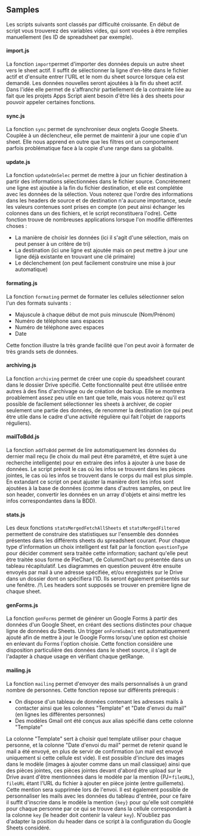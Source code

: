 ## Samples

Les scripts suivants sont classés par difficulté croissante.
En début de script vous trouverez des variables vides, qui sont vouées à être remplies manuellement (les ID de spreadsheet par exemple).

#### import.js

La fonction `import`permet d'importer des données depuis un autre sheet vers le sheet actif. Il suffit de sélectionner la ligne d'en-tête dans le fichier actif et d'ensuite entrer l'URL et le nom du sheet source lorsque cela est demandé. Les données nouvelles seront ajoutées à la fin du sheet actif. Dans l'idée elle permet de s'affranchir partiellement de la contrainte liée au fait que les projets Apps Script aient besoin d'être liés à des sheets pour pouvoir appeler certaines fonctions.

#### sync.js

La fonction `sync` permet de synchroniser deux onglets Google Sheets. Couplée à un déclencheur, elle permet de maintenir à jour une copie d'un sheet. Elle nous apprend en outre que les filtres ont un comportement parfois problématique face à la copie d'une range dans sa globalité.

#### update.js

La fonction `updateOnSelec` permet de mettre à jour un fichier destination à partir des informations sélectionnées dans le fichier source. Concrètement une ligne est ajoutée à la fin du fichier destination, et elle est complétée avec les données de la sélection. Vous noterez que l'ordre des informations dans les headers de source et de destination n'a aucune importance, seule les valeurs contenues sont prises en compte (on peut ainsi échanger les colonnes dans un des fichiers, et le script reconstituera l'odre).
Cette fonction trouve de nombreuses applications lorsque l'on modifie différentes choses :

* La manière de choisir les données (ici il s'agit d'une sélection, mais on peut penser à un critère de tri)
* La destination (ici une ligne est ajoutée mais on peut mettre à jour une ligne déjà existante en trouvant une clé primaire)
* Le déclenchement (on peut facilement construire une mise à jour automatique)

#### formating.js

La fonction `formating` permet de formater les cellules sélectionner selon l'un des formats suivants :

* Majuscule à chaque début de mot puis minuscule (Nom/Prénom)
* Numéro de téléphone sans espaces
* Numéro de téléphone avec espaces
* Date

Cette fonction illustre la très grande facilité que l'on peut avoir à formater de très grands sets de données.

#### archiving.js

La fonction `archiving` permet de créer une copie du speadsheet courant dans le dossier Drive spécifié.
Cette fonctionnalité peut être utilisée entre autres à des fins d'archivage ou de création de backup.
Elle se montrera proablement assez peu utile en tant que telle, mais vous noterez qu'il est possible de facilement sélectionner les sheets à archiver, de copier seulement une partie des données, de renommer la destination (ce qui peut être utile dans le cadre d'une activité régulière qui fait l'objet de rapports réguliers).

#### mailToBdd.js

La fonction `addToBdd` permet de lire automatiquement les données du dernier mail reçu (le choix du mail peut être paramétré, et être sujet à une recherche intelligente) pour en extraire des infos à ajouter à une base de données. Le script prévoit le cas où les infos se trouvent dans les pièces jointes, le cas où les infos se trouvent dans le corps du mail est plus simple. En extandant ce script on peut ajuster la manière dont les infos sont ajoutées à la base de données (comme dans d'autres samples, on peut lire son header, convertir les données en un array d'objets et ainsi mettre les infos correspondantes dans la BDD).

#### stats.js

Les deux fonctions `statsMergedFetchAllSheets` et `statsMergedFiltered` permettent de construire des statistiques sur l'ensemble des données présentes dans les différents sheets du spreadsheet courant. Pour chaque type d'information un choix intelligent est fait par la fonction `questionType` pour décider comment sera traitée cette information; sachant qu'elle peut être traitée sous forme de PieChart, de ColumnChart ou présentée dans un tableau récapitulatif. Les diagrammes en question peuvent être ensuite envoyés par mail à une adresse spécifiée, et/ou enregistrés sur le Drive dans un dossier dont on spécifiera l'ID. Ils seront également présentés sur une fenêtre.
/!\ Les headers sont supposés se trouver en première ligne de chaque sheet.

#### genForms.js

La fonction `genForms` permet de générer un Google Forms à partir des données d'un Google Sheet, en créant des sections distinctes pour chaque ligne de données du Sheets. Un trigger `onFormSubmit` est automatiquement ajouté afin de mettre à jour le Google Forms lorsqu'une option est choisie en enlevant du Forms l'option choisie.
Cette fonction considère une disposition particulière des données dans le sheet source, il s'agit de l'adapter à chaque usage en vérifiant chaque getRange.

#### mailing.js

La fonction `mailing` permet d'envoyer des mails personnalisés à un grand nombre de personnes. Cette fonction repose sur différents prérequis :

* On dispose d'un tableau de données contenant les adresses mails à contacter ainsi que les colonnes "Template" et "Date d'envoi du mail" (en lignes les différentes personnes)
* Des modèles Gmail ont été conçus aux alias spécifié dans cette colonne "Template"

La colonne "Template" sert à choisir quel template utiliser pour chaque personne, et la colonne "Date d'envoi du mail" permet de retenir quand le mail a été envoyé, en plus de servir de confirmation (un mail est envoyé uniquement si cette cellule est vide).
Il est possible d'inclure des images dans le modèle (images à ajouter comme dans un mail classique) ainsi que des pièces jointes, ces pièces jointes devant d'abord être upload sur le Drive avant d'être mentionnées dans le modèle par la mention {PJ=`fileURL`}, `fileURL` étant l'URL du fichier à ajouter en pièce jointe (entre guillemets). Cette mention sera supprimée lors de l'envoi.
Il est également possible de personnaliser les mails avec les données du tableau d'entrée, pour ce faire il suffit d'inscrire dans le modèle la mention `{key}` pour qu'elle soit complété pour chaque personne par ce qui se trouve dans la cellule correspondant à la colonne `key` (le header doit contenir la valeur `key`).
N'oubliez pas d'adapter la position du header dans ce script à la configuration du Google Sheets considéré.
